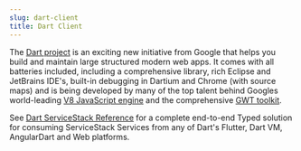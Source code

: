```yaml
---
slug: dart-client
title: Dart Client
---
```


The [Dart project](http://www.dartlang.org/) is an exciting new initiative from Google that helps you build and maintain large structured modern web apps. It comes with all batteries included, including a comprehensive library, rich Eclipse and JetBrains IDE's, built-in debugging in Dartium and Chrome (with source maps) and is being developed by many of the top talent behind Googles world-leading [V8 JavaScript engine](http://code.google.com/p/v8/) and the comprehensive [GWT toolkit](https://developers.google.com/web-toolkit/).

See [Dart ServiceStack Reference](/dart-add-servicestack-reference) for a complete end-to-end Typed solution for consuming ServiceStack Services from any 
of Dart's Flutter, Dart VM, AngularDart and Web platforms.